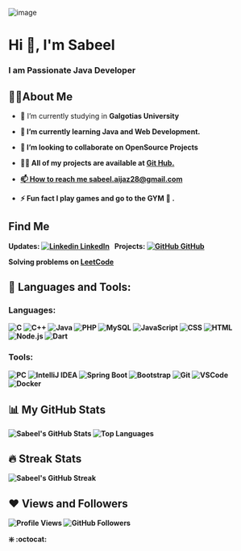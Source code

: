 ![image](https://github.com/user-attachments/assets/d98e0baa-01a7-472b-ba78-c32da3cc112c)


# Hi 👋, I'm Sabeel
### I am Passionate Java Developer 

## 🙋‍♂️About Me

* 🔭 I’m currently studying in <b>Galgotias University

* 🌱 I’m currently learning <b>Java and Web Development.

* 👯 I’m looking to collaborate on OpenSource Projects

* 👨‍💻 All of my projects are available at <a href="https://github.com/sabeel28">Git Hub.

* 📫 How to reach me <a href="https://mail.google.com/mail/u/0/#inbox">sabeel.aijaz28@gmail.com

* ⚡ Fun fact <b>I play games and go to the GYM 💪 .

## Find Me
Updates: [![Linkedin](https://i.sstatic.net/gVE0j.png) LinkedIn](https://www.linkedin.com/in/mohd-sabeel-aijaz-062718240//)
&nbsp;
Projects: [![GitHub](https://i.sstatic.net/tskMh.png) GitHub](https://github.com/sabeel28)

Solving problems on [LeetCode](https://leetcode.com/u/sabeel_28/)


## 🚀 Languages and Tools:

### Languages:
![C](https://img.shields.io/badge/C-00599C?style=for-the-badge&logo=c&logoColor=white)
![C++](https://img.shields.io/badge/C++-00599C?style=for-the-badge&logo=c%2B%2B&logoColor=white)
![Java](https://img.shields.io/badge/Java-007396?style=for-the-badge&logo=java&logoColor=white)
![PHP](https://img.shields.io/badge/PHP-777BB4?style=for-the-badge&logo=php&logoColor=white)
![MySQL](https://img.shields.io/badge/MySQL-4479A1?style=for-the-badge&logo=mysql&logoColor=white)
![JavaScript](https://img.shields.io/badge/JavaScript-F7DF1E?style=for-the-badge&logo=javascript&logoColor=black)
![CSS](https://img.shields.io/badge/CSS-1572B6?style=for-the-badge&logo=css3&logoColor=white)
![HTML](https://img.shields.io/badge/HTML-E34F26?style=for-the-badge&logo=html5&logoColor=white)
![Node.js](https://img.shields.io/badge/Node.js-339933?style=for-the-badge&logo=nodedotjs&logoColor=white)
![Dart](https://img.shields.io/badge/Dart-0175C2?style=for-the-badge&logo=dart&logoColor=white)

### Tools:
![PC](https://img.shields.io/badge/Windows-0078D6?style=for-the-badge&logo=windows&logoColor=white)
![IntelliJ IDEA](https://img.shields.io/badge/IntelliJ%20IDEA-000000?style=for-the-badge&logo=intellij-idea&logoColor=white)
![Spring Boot](https://img.shields.io/badge/Spring%20Boot-6DB33F?style=for-the-badge&logo=springboot&logoColor=white)
![Bootstrap](https://img.shields.io/badge/Bootstrap-563D7C?style=for-the-badge&logo=bootstrap&logoColor=white)
![Git](https://img.shields.io/badge/Git-F05032?style=for-the-badge&logo=git&logoColor=white)
![VSCode](https://img.shields.io/badge/VS%20Code-0078d7?style=for-the-badge&logo=visual%20studio%20code&logoColor=white)
![Docker](https://img.shields.io/badge/Docker-2496ED?style=for-the-badge&logo=docker&logoColor=white)

## 📊 My GitHub Stats

![Sabeel's GitHub Stats](https://github-readme-stats.vercel.app/api?username=sabeel28&show_icons=true&theme=radical)
![Top Languages](https://github-readme-stats.vercel.app/api/top-langs/?username=sabeel28&layout=compact&theme=radical)

## 🔥 Streak Stats

![Sabeel's GitHub Streak](https://github-readme-streak-stats.herokuapp.com/?user=sabeel28&theme=radical)

## ❤ Views and Followers

![Profile Views](https://komarev.com/ghpvc/?username=sabeel28&color=red)
![GitHub Followers](https://img.shields.io/github/followers/sabeel28?label=Followers&style=social)



❇️ :octocat:
<!---
sabeel28/sabeel28 is a ✨ special ✨ repository because its `README.md` (this file) appears on your GitHub profile.
You can click the Preview link to take a look at your changes.
--->
